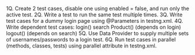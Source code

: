 1Q. Create 2 test cases, disable one using enabled = false, and run only the active test.
2Q. Write a test to run the same test multiple times.
3Q. Write test cases for a dummy login page using @Parameters in testng.xml.
4Q. Write dependent test cases:
    login()
    search Product() (depends on login)
    logout() (depends on search)
5Q. Use Data Provider to supply multiple sets of usernames/passwords to a login test.
6Q. Run test cases in parallel (methods, classes, tests) using parallel attribute in testng.xml.
